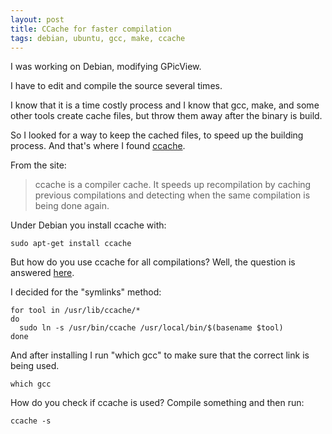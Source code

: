 ```yaml
---
layout: post
title: CCache for faster compilation
tags: debian, ubuntu, gcc, make, ccache
---
```


I was working on Debian, modifying GPicView.

I have to edit and compile the source several times.

I know that it is a time costly process and I know that gcc, make, and some other tools create cache files, but throw them away after the binary is build.

So I looked for a way to keep the cached files, to speed up the building process. And that's where I found [ccache](https://ccache.samba.org/).

From the site:

> ccache is a compiler cache. It speeds up recompilation by caching previous compilations and detecting when the same compilation is being done again.

Under Debian you install ccache with:

```
sudo apt-get install ccache
```

But how do you use ccache for all compilations? Well, the question is answered [here](https://ccache.samba.org/manual/latest.html#_run_modes).

I decided for the "symlinks" method:

```
for tool in /usr/lib/ccache/*
do
  sudo ln -s /usr/bin/ccache /usr/local/bin/$(basename $tool)
done
```

And after installing I run "which gcc" to make sure that the correct link is being used.

```
which gcc
```

How do you check if ccache is used? Compile something and then run:

```
ccache -s
```
